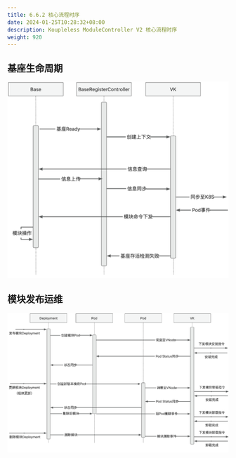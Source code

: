 ```yaml
---
title: 6.6.2 核心流程时序
date: 2024-01-25T10:28:32+08:00
description: Koupleless ModuleController V2 核心流程时序
weight: 920
---
```


## 基座生命周期

![image.png](/static/img/module-controller-v2/base_sequence_diagram.png)

## 模块发布运维

![image.png](/static/img/module-controller-v2/module_pub_update_diagram.png)

<br/>
